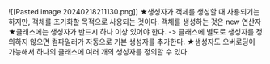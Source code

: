 ![[Pasted image 20240218211130.png]]
★생성자가 객체를 생성할 때 사용되기는 하지만, 객체를 초기화할 목적으로 사용되는 것이다. 객체를 생성하는 것은 new 연산자
★클래스에는 생성자가 반드시 하나 이상 있어야 한다. -> 클래스에 별도로 생성자를 정의하지 않으면 컴파일러가 자동으로 기본 생성자를 추가한다.
★생성자도 오버로딩이 가능해서 하나의 클래스에 여러 개의 생성자를 정의할 수 있다.

